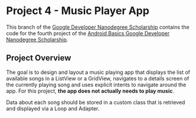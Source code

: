 # Project 4 - Music Player App

This branch of the [Google Developer Nanodegree Scholarship](https://github.com/EnduranceCode/GoogleDeveloperNanodegreeScholarship/tree/master) contains the code for the fourth project of the [Android Basics Google Developer Nanodegree Scholarship](https://sites.google.com/knowlabs.com/gdnd2017).

## Project Overview
The goal is to design and layout a music playing app that displays the list of available songs in a ListView or a GridView, navigates to a details screen of the currently playing song and uses explicit intents to navigate around the app. For this project, **the app does not actually needs to play music**.

Data about each song should be stored in a custom class that is retrieved and displayed via a Loop and Adapter.
